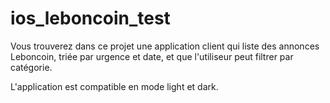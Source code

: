 # ios_leboncoin_test

Vous trouverez dans ce projet une application client qui liste des annonces Leboncoin, triée par urgence et date, et que l'utiliseur peut filtrer par catégorie.

L'application est compatible en mode light et dark.
